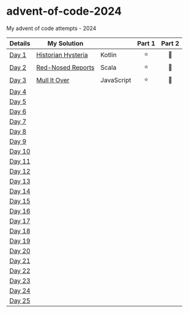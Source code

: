 # advent-of-code-2024
My advent of code attempts - 2024

| Details                                        | My Solution                           |            | Part 1 | Part 2 |
|------------------------------------------------|---------------------------------------|------------|:------:|:------:|
| [Day 1](https://adventofcode.com/2024/day/1)   | [Historian Hysteria](Day01/README.md) | Kotlin     |   ⭐    |   🌟   |
| [Day 2](https://adventofcode.com/2024/day/2)   | [Red-Nosed Reports](Day02/README.md)  | Scala      |   ⭐    |   🌟   |
| [Day 3](https://adventofcode.com/2024/day/3)   | [Mull It Over](Day03/README.md)       | JavaScript |   ⭐    |   🌟   |
| [Day 4](https://adventofcode.com/2024/day/4)   |                                       |            |        |        |
| [Day 5](https://adventofcode.com/2024/day/5)   |                                       |            |        |        |
| [Day 6](https://adventofcode.com/2024/day/6)   |                                       |            |        |        |
| [Day 7](https://adventofcode.com/2024/day/7)   |                                       |            |        |        |
| [Day 8](https://adventofcode.com/2024/day/8)   |                                       |            |        |        |
| [Day 9](https://adventofcode.com/2024/day/9)   |                                       |            |        |        |
| [Day 10](https://adventofcode.com/2024/day/10) |                                       |            |        |        |
| [Day 11](https://adventofcode.com/2024/day/11) |                                       |            |        |        |
| [Day 12](https://adventofcode.com/2024/day/12) |                                       |            |        |        |
| [Day 13](https://adventofcode.com/2024/day/13) |                                       |            |        |        |
| [Day 14](https://adventofcode.com/2024/day/14) |                                       |            |        |        |
| [Day 15](https://adventofcode.com/2024/day/15) |                                       |            |        |        |
| [Day 16](https://adventofcode.com/2024/day/16) |                                       |            |        |        |
| [Day 17](https://adventofcode.com/2024/day/17) |                                       |            |        |        |
| [Day 18](https://adventofcode.com/2024/day/18) |                                       |            |        |        |
| [Day 19](https://adventofcode.com/2024/day/19) |                                       |            |        |        |
| [Day 20](https://adventofcode.com/2024/day/20) |                                       |            |        |        |
| [Day 21](https://adventofcode.com/2024/day/21) |                                       |            |        |        |
| [Day 22](https://adventofcode.com/2024/day/22) |                                       |            |        |        |
| [Day 23](https://adventofcode.com/2024/day/23) |                                       |            |        |        |
| [Day 24](https://adventofcode.com/2024/day/24) |                                       |            |        |        |
| [Day 25](https://adventofcode.com/2024/day/25) |                                       |            |        |        |
